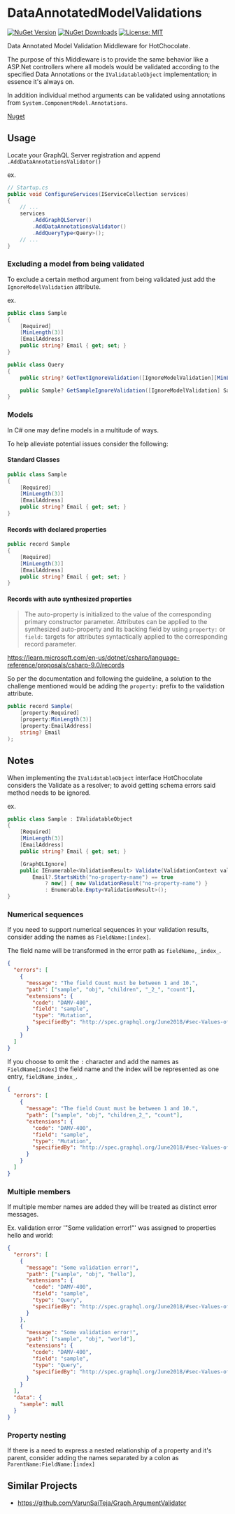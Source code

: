 # DataAnnotatedModelValidations

[![NuGet Version](https://img.shields.io/nuget/v/DataAnnotatedModelValidations)](https://www.nuget.org/packages/DataAnnotatedModelValidations)
[![NuGet Downloads](https://img.shields.io/nuget/dt/DataAnnotatedModelValidations)](https://www.nuget.org/packages/DataAnnotatedModelValidations)
[![License: MIT](https://img.shields.io/badge/License-MIT-yellow.svg)](https://github.com/fiakkasa/DataAnnotatedModelValidations/blob/master/LICENSE)

Data Annotated Model Validation Middleware for HotChocolate.

The purpose of this Middleware is to provide the same behavior like a ASP.Net controllers where all models would be validated according to the specified Data Annotations or the `IValidatableObject` implementation; in essence it's always on.

In addition individual method arguments can be validated using annotations from `System.ComponentModel.Annotations`.

[Nuget](https://www.nuget.org/packages/DataAnnotatedModelValidations/)

## Usage

Locate your GraphQL Server registration and append `.AddDataAnnotationsValidator()`

ex.

```csharp
// Startup.cs
public void ConfigureServices(IServiceCollection services)
{
    // ...
    services
        .AddGraphQLServer()
        .AddDataAnnotationsValidator()
        .AddQueryType<Query>();
    // ...
}
```

### Excluding a model from being validated

To exclude a certain method argument from being validated just add the `IgnoreModelValidation` attribute.

ex.

```csharp
public class Sample
{
    [Required]
    [MinLength(3)]
    [EmailAddress]
    public string? Email { get; set; }
}

public class Query
{
    public string? GetTextIgnoreValidation([IgnoreModelValidation][MinLength(5)] string? text) => text;

    public Sample? GetSampleIgnoreValidation([IgnoreModelValidation] Sample? sample) => sample;
}
```

### Models

In C# one may define models in a multitude of ways.

To help alleviate potential issues consider the following:

#### Standard Classes

```csharp
public class Sample
{
    [Required]
    [MinLength(3)]
    [EmailAddress]
    public string? Email { get; set; }
}
```

#### Records with declared properties

```csharp
public record Sample
{
    [Required]
    [MinLength(3)]
    [EmailAddress]
    public string? Email { get; set; }
}
```

#### Records with auto synthesized properties

> The auto-property is initialized to the value of the corresponding primary constructor parameter. Attributes can be applied to the synthesized auto-property and its backing field by using `property:` or `field:` targets for attributes syntactically applied to the corresponding record parameter.

https://learn.microsoft.com/en-us/dotnet/csharp/language-reference/proposals/csharp-9.0/records

So per the documentation and following the guideline, a solution to the challenge mentioned would be adding the `property:` prefix to the validation attribute.

```csharp
public record Sample(
    [property:Required]
    [property:MinLength(3)]
    [property:EmailAddress]
    string? Email
);
```

## Notes

When implementing the `IValidatableObject` interface HotChocolate considers the Validate as a resolver; to avoid getting schema errors said method needs to be ignored.

ex.

```csharp
public class Sample : IValidatableObject
{
    [Required]
    [MinLength(3)]
    [EmailAddress]
    public string? Email { get; set; }

    [GraphQLIgnore]
    public IEnumerable<ValidationResult> Validate(ValidationContext validationContext) =>
        Email?.StartsWith("no-property-name") == true
            ? new[] { new ValidationResult("no-property-name") }
            : Enumerable.Empty<ValidationResult>();
}
```

### Numerical sequences

If you need to support numerical sequences in your validation results, consider adding the names as `FieldName:[index]`.

The field name will be transformed in the error path as `fieldName,_index_`.

```json
{
  "errors": [
    {
      "message": "The field Count must be between 1 and 10.",
      "path": ["sample", "obj", "children", "_2_", "count"],
      "extensions": {
        "code": "DAMV-400",
        "field": "sample",
        "type": "Mutation",
        "specifiedBy": "http://spec.graphql.org/June2018/#sec-Values-of-Correct-Type"
      }
    }
  ]
}
```

If you choose to omit the `:` character and add the names as `FieldName[index]` the field name and the index will be represented as one entry, `fieldName_index_`.

```json
{
  "errors": [
    {
      "message": "The field Count must be between 1 and 10.",
      "path": ["sample", "obj", "children_2_", "count"],
      "extensions": {
        "code": "DAMV-400",
        "field": "sample",
        "type": "Mutation",
        "specifiedBy": "http://spec.graphql.org/June2018/#sec-Values-of-Correct-Type"
      }
    }
  ]
}
```

### Multiple members

If multiple member names are added they will be treated as distinct error messages.

Ex. validation error '"Some validation error!"' was assigned to properties hello and world:

```json
{
  "errors": [
    {
      "message": "Some validation error!",
      "path": ["sample", "obj", "hello"],
      "extensions": {
        "code": "DAMV-400",
        "field": "sample",
        "type": "Query",
        "specifiedBy": "http://spec.graphql.org/June2018/#sec-Values-of-Correct-Type"
      }
    },
    {
      "message": "Some validation error!",
      "path": ["sample", "obj", "world"],
      "extensions": {
        "code": "DAMV-400",
        "field": "sample",
        "type": "Query",
        "specifiedBy": "http://spec.graphql.org/June2018/#sec-Values-of-Correct-Type"
      }
    }
  ],
  "data": {
    "sample": null
  }
}
```

### Property nesting

If there is a need to express a nested relationship of a property and it's parent, consider adding the names separated by a colon as `ParentName:FieldName:[index]`

## Similar Projects

- https://github.com/VarunSaiTeja/Graph.ArgumentValidator
